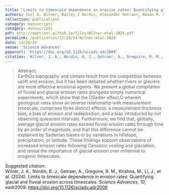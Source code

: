 ```yaml
---
title: "Limits to timescale dependence in erosion rates: Quantifying glacial and fluvial erosion across timescales"
authors: Joel A. Wilner, Bailey J Nordin, Alexander Getraer, Rowan M. Gregoire, Mansa Krishna, Jiawen Li, Derek J. Pickell, Emma R. Rogers, Kalin T. McDannell, Marisa C. Palucis, and C. Brenhin Keller
collection: publications
category: manuscripts
category: manuscripts
pdf: http://agetraer.github.io/files/Wilner-etal-2024.pdf
permalink: /publication/12/20/24-Wilner-etal-2024
date: 12/20/24
venue: 'Science Advances'
paperurl: 'https://doi.org/10.1126/sciadv.adr2009'
citation: 'Wilner, J. A., Nordin, B. J., Getraer, A., Gregoire, R. M., Krishna, M., Li, J., et al. (2024). Limits to timescale dependence in erosion rates: Quantifying glacial and fluvial erosion across timescales. <i>Science Advances, 10</i>, eadr2009. https://doi.org/10.1126/sciadv.adr2009'
---
```

>Abstract: <br/>EarthÕs topography and climate result from the competition between uplift and erosion, but it has been debated whether rivers or glaciers are more effective erosional agents. We present a global compilation of fluvial and glacial erosion rates alongside simple numerical experiments, which show that the ÒSadler effect,Ó wherein geological rates show an inverse relationship with measurement timescale, comprises three distinct effects: a measurement thickness bias, a bias of erosion and redeposition, and a bias introduced by not observing quiescent intervals. Furthermore, we find that, globally, average glacial erosion rates exceed fluvial erosion rates through time by an order of magnitude, and that this difference cannot be explained by Sadlerian biases or by variations in hillslope, precipitation, or latitude. These findings support observations of increased erosion rates following Cenozoic cooling and glaciation, and reveal the importance of glacial erosion over millennial to orogenic timescales.

 Suggested citation: <br/>Wilner, J. A., Nordin, B. J., Getraer, A., Gregoire, R. M., Krishna, M., Li, J., et al. (2024). Limits to timescale dependence in erosion rates: Quantifying glacial and fluvial erosion across timescales. <i>Science Advances, 10</i>, eadr2009. https://doi.org/10.1126/sciadv.adr2009